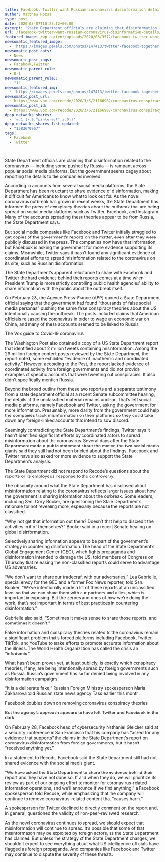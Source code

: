 ```yaml
---
title: Facebook, Twitter want Russian coronavirus disinformation details
author: Matthew Rozsa
type: post
date: 2020-03-07T10:25:12+00:00
excerpt: 'State Department officials are claiming that disinformation related to the coronavirus — including some pushed by Russia — is rampant across popular social media platforms. But the government seems cagey about reporting the details to the companies involved. According to accounts from several social media platforms, the State Department has been reluctant to share evidence&hellip;'
url: /facebook-twitter-want-russian-coronavirus-disinformation-details/
featured_image: /wp-content/uploads/2020/03/3572/facebook-twitter-want-russian-coronavirus-disinformation-details.jpeg
newsomatic_featured_image:
  - 'https://images.pexels.com/photos/147413/twitter-facebook-together-exchange-of-information-147413.jpeg?auto=compress&#038;cs=tinysrgb&#038;h=650&#038;w=940'
newsomatic_post_cats:
  - News
newsomatic_post_tags:
  - Facebook,Twitter
newsomatic_parent_rule:
  - 0-1
newsomatic_parent_rule1:
  - "1"
newsomatic_featured_img:
  - 'https://images.pexels.com/photos/147413/twitter-facebook-together-exchange-of-information-147413.jpeg?auto=compress&#038;cs=tinysrgb&#038;h=650&#038;w=940'
newsomatic_post_url:
  - https://www.vox.com/recode/2020/3/6/21166982/coronavirus-conspiracy-theories-state-department-social-media-russia
newsomatic_post_id:
  - https://www.vox.com/recode/2020/3/6/21166982/coronavirus-conspiracy-theories-state-department-social-media-russia
dpsp_networks_shares:
  - 'a:1:{s:9:"pinterest";i:0;}'
dpsp_networks_shares_last_updated:
  - "1583670967"
tags:
  - Facebook
  - Twitter

---
```

<div class="c-entry-content">
  <p id="9gmJwu">
    State Department officials are claiming that disinformation related to the coronavirus — including some pushed by Russia — is rampant across popular social media platforms. But the government seems cagey about reporting the details to the companies involved.
  </p>
  
  <p id="EsGSbL">
    According to accounts from several social media platforms, the State Department has been reluctant to share evidence of disinformation, making it difficult for Americans to know what to look out for. As the novel coronavirus outbreak has grown in recent weeks, the State Department has informed the press of conspiracy theories about the outbreak that are being spread on social media platforms such as Twitter, Facebook, and Instagram. Many of the accounts spreading these theories appear to be from Russia, the State Department says.
  </p>
  
  <p id="CGrN4B">
    But social media companies like Facebook and Twitter initially struggled to get copies of the government’s reports on the matter, even after they were publicly discussed in the press. The companies now have that information, but Facebook is asking the government for more evidence supporting its claims. Meanwhile, Twitter says it hasn’t found any significant evidence of coordinated efforts to spread misinformation related to the coronavirus on its site, such as Russian disinformation.
  </p>
  
  <p id="qI1Ztf">
    The State Department’s apparent reluctance to share with Facebook and Twitter the hard evidence behind their reports comes at a time when President Trump is more strictly controlling public health agencies’ ability to share information with the public about the outbreak itself.
  </p>
  
  <p id="wpTP8Q">
    On February 23, the Agence Press-France (AFP) quoted a State Department official saying that the government had found “thousands of false social media personas” pushing the same false conspiracy theories about the US intentionally causing the outbreak. The posts included claims that American officials released the coronavirus in order to wage an economic war on China, and many of these accounts seemed to be linked to Russia.
  </p>
  
  <p>
    The Vox guide to Covid-19 coronavirus </h4>
  </p>
</div></aside> 

<p id="pkFhLs">
  The Washington Post also obtained a copy of a US State Department report that identified about 2 million tweets containing misinformation. Among the 29 million foreign content posts reviewed by the State Department, the report noted, some exhibited “evidence of inauthentic and coordinated activity.” However, according to the Post, the report lacked evidence of coordinated activity from foreign governments and did not provide examples of specific accounts that were tweeting out conspiracies. It also didn’t specifically mention Russia.
</p>

<p id="aNhYo7">
  Beyond the broad outline from these two reports and a separate testimony from a state department official at a recent Senate subcommittee hearing, the details of the unclassified material remains unclear. That’s left social media platforms, namely Facebook and Twitter, asking the government for more information. Presumably, more clarity from the government could help the companies track misinformation on their platforms so they could take down any foreign-linked accounts that intend to sow discord.
</p>

<p id="er4tbP">
  Seemingly contradicting the State Department’s findings, Twitter says it hasn’t identified significant efforts by coordinated actors to spread misinformation about the coronavirus. Several days after the State Department made a public statement about the matter, the two social media giants said they still had not been briefed about the findings. Facebook and Twitter have also asked for more evidence to support the State Department’s analysis.
</p>

<p id="xkssQf">
  The State Department did not respond to Recode’s questions about the reports or its employees’ response to the controversy.
</p>

<p id="US7GU7">
  The obscurity around what the State Department has disclosed about misinformation relating to the coronavirus reflects larger issues about how the government is sharing information about the outbreak. Some leaders, including Sen. Cory Booker, are questioning the State Department’s rationale for not revealing more, especially because the reports are not classified.
</p>

<p id="VmuwhZ">
  “Why not get that information out there? Doesn’t that help to discredit the activities in it of themselves?” Booker said in a recent Senate hearing on global disinformation.
</p>

<p id="69Y9WM">
  Selectively sharing information appears to be part of the government’s strategy in countering disinformation. The head of the State Department’s Global Engagement Center (GEC), which fights propaganda and disinformation intended to damage the US, told members of Congress on Thursday that releasing the non-classified reports could serve to advantage US adversaries.
</p>

<p id="cvzVDH">
  “We don’t want to share our tradecraft with our adversaries,” Lea Gabrielle, special envoy for the GEC and a former Fox News reporter, told Sen. Booker. “We’ve intentionally made a lot of these reports at an unclassified level so that we can share them with our partners and allies, which is important in exposing. But the zeroes and ones of how we’re doing the work, that’s not important in terms of best practices in countering disinformation.”
</p>

<p id="j2gxm8">
  Gabrielle also said, “Sometimes it makes sense to share those reports, and sometimes it doesn’t.”
</p>

<p id="fmXVhd">
  False information and conspiracy theories related to the coronavirus remain a significant problem that’s forced platforms including Facebook, Twitter, TikTok, and YouTube to make efforts to promote accurate information about the illness. The World Health Organization has called the crisis an “infodemic.”
</p>

<p id="IkxTKP">
  What hasn’t been proven yet, at least publicly, is exactly which conspiracy theories, if any, are being intentionally spread by foreign governments such as Russia. Russia’s government has so far denied being involved in any disinformation campaigns.
</p>

<p id="FeMxtC">
  “It is a deliberate fake,” Russian Foreign Ministry spokesperson Maria Zakharova told Russian state news agency Tass earlier this month.
</p>

Facebook doubles down on removing coronavirus conspiracy theories </h4> </div> </aside> 

<p id="TSgoMQ">
  But the agency’s approach appears to have left Twitter and Facebook in the dark.
</p>

<p id="Zvsakc">
  On February 28, Facebook head of cybersecurity Nathaniel Gleicher said at a security conference in San Francisco that his company has “asked for any evidence that supports” the claims in the State Department’s report on coronavirus disinformation from foreign governments, but it hasn’t “received anything yet.”
</p>

<p id="JSiaNE">
  In a statement to Recode, Facebook said the State Department still had not shared evidence with the social media giant.
</p>

<p id="zJhDdv">
  “We have asked the State Department to share the evidence behind their report and they have not done so. If and when they do, we will prioritize its review as part of our ongoing effort to monitor for coronavirus-related information operations, and we’ll announce if we find anything,” a Facebook spokesperson told Recode, while emphasizing that the company will continue to remove coronavirus-related content that “causes harm.”
</p>

<p id="l6BXf8">
  A spokesperson for Twitter declined to directly comment on the report and, in general, questioned the validity of non-peer-reviewed research.
</p>

<p id="1pOepw">
  As the novel coronavirus continues to spread, we should expect that misinformation will continue to spread. It’s possible that some of that misinformation may be exploited by foreign actors, as the State Department has claimed. But unless the strategy of the State Department changes, we shouldn’t expect to see everything about what US intelligence officials have flagged as foreign propaganda. And companies like Facebook and Twitter may continue to dispute the severity of these threats.
</p></p></div>